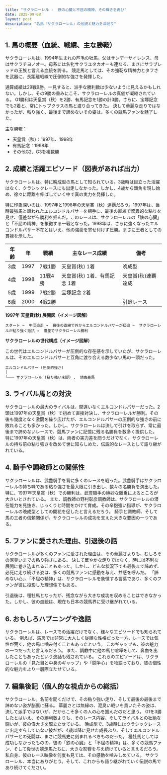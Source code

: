 ```yaml
---
title: "サクラローレル -  鉄の心臓と不屈の精神、その輝きを再び"
date: 2025-09-08
layout: post
description: "名馬『サクラローレル』の伝説と魅力を深堀り"
---
```


## 1. 馬の概要（血統、戦績、主な勝鞍）

サクラローレルは、1994年生まれの芦毛の牡馬。父はサンデーサイレンス、母はサクラチヨノオー。母系には名牝サクラユタカオーも連なる、まさにサラブレッドの王族と言える血統を誇る。  競走馬としては、その強靭な精神力とタフさを武器に、長距離戦線で圧倒的な強さを発揮した。

通算成績は29戦9勝。一見すると、派手な勝利数は少ないように見えるかもしれない。しかし、その9勝の重みにこそ、サクラローレルの真価が凝縮されている。  G1勝利は天皇賞（秋）を2勝、有馬記念を1勝の計3勝。さらに、宝塚記念でも2着と、常にトップクラスの馬と渡り合ってきた。  決して華麗な走りではなかったが、粘り強く、最後まで諦めないその姿は、多くの競馬ファンを魅了した。

主な勝鞍：
* 天皇賞（秋）：1997年、1998年
* 有馬記念：1998年
* その他G2、G3を複数勝


## 2. 成績と活躍エピソード（図表があれば出力）

サクラローレルは、特に晩成型の馬として知られている。3歳時は目立った活躍はなく、クラシックレースにも出走しなかった。しかし、4歳から頭角を現し始め、徐々に距離を伸ばしていく中で真の実力を発揮した。

特に印象深いのは、1997年と1998年の天皇賞（秋）連覇だろう。1997年は、当時最強馬と謳われたエルコンドルパサーを相手に、最後の直線で驚異的な粘りを見せ、僅差ながら勝利を掴んだ。このレースは、サクラローレルの「鉄の心臓」と「不屈の精神」を象徴する一戦となった。1998年は、さらに強くなったエルコンドルパサー不在とはいえ、他の強豪を寄せ付けず圧勝。まさに王者としての貫禄を示した。

| 年齢 | 年 | 戦績 | 主なレース成績 | 備考 |
|---|---|---|---|---|
| 3歳 | 1997 | 7戦1勝 |  天皇賞(秋) 1着 | 晩成型 |
| 4歳 | 1998 | 11戦4勝 | 天皇賞(秋) 1着、有馬記念 1着 | 天皇賞(秋)連覇達成 |
| 5歳 | 1999 | 7戦2勝 | 宝塚記念 2着 |  |
| 6歳 | 2000 | 4戦2勝 |  | 引退レース |


**1997年 天皇賞(秋) 展開図（イメージ図解）**

```
スタート →  中団追走 →  最後の直線で外からエルコンドルパサーが猛追 →  サクラローレルが粘り強く抵抗 →  僅差でサクラローレル勝利
```

**サクラローレルの世代構成（イメージ図解）**

この世代はエルコンドルパサーが圧倒的な存在感を示していたが、サクラローレルは、そのエルコンドルパサーと互角に渡り合える数少ない馬の一頭だった。

```
エルコンドルパサー (圧倒的強さ)
│
└─── サクラローレル (粘り強い末脚) ,  他強豪馬
```


## 3. ライバル馬との対決

サクラローレルの最大のライバルは、間違いなくエルコンドルパサーだった。2頭は1997年の天皇賞（秋）で初めて直接対決し、サクラローレルが勝利。その後も幾度となく激闘を繰り広げたが、エルコンドルパサーの圧倒的な強さの前に敗れることも多かった。しかし、サクラローレルは決して引けを取らず、常に最後まで諦めないレースで、競馬ファンに記憶に残る名勝負を数多く提供した。  特に1997年の天皇賞（秋）は、両者の実力差を問うだけでなく、サクラローレルの持ち前の粘り強さを改めて世に知らしめた、伝説的なレースとして語り継がれている。


## 4. 騎手や調教師との関係性

サクラローレルは、武豊騎手を背に多くのレースを戦った。武豊騎手はサクラローレルの持ち味である粘り強さを最大限に引き出し、数々の名勝負を演出した。  特に、1997年天皇賞（秋）での勝利は、武豊騎手の絶妙な騎乗によるところが大きいとされている。  また、調教師の野村彰彦調教師は、サクラローレルの潜在能力を見抜き、じっくりと時間をかけて育成。その辛抱強い指導が、サクラローレルの晩成型としての開花を促したと言えるだろう。  騎手と調教師、そして馬の三者の信頼関係が、サクラローレルの成功を支えた大きな要因の一つである。


## 5. ファンに愛された理由、引退後の話

サクラローレルが多くのファンに愛された理由は、その華麗さよりも、むしろその泥臭いまでの粘り強さにある。  決して華やかな走りではなく、時には不利な展開に巻き込まれることもあった。しかし、どんな状況下でも最後まで諦めず、必死に走り続ける姿は、多くの競馬ファンに感動を与え、共感を呼んだ。  「諦めない心」、「不屈の精神」は、サクラローレルを象徴する言葉であり、多くのファンが彼に投影した理想像でもある。

引退後は、種牡馬となったが、残念ながら大きな成功を収めることはできなかった。しかし、彼の血統は、現在も日本の競馬界に受け継がれている。


## 6. おもしろハプニングや逸話

サクラローレルは、レースでの活躍だけでなく、様々なエピソードでも知られている。  例えば、馬房では非常に大人しく従順な性格だった一方、レースでは気性が荒く、他の馬に噛み付くこともあったという。  このギャップも、彼の魅力の一つだったと言えるだろう。  また、調教中に他の馬と喧嘩をして、鼻血を出したこともあったという逸話も残されている。  これらのエピソードは、サクラローレルの「見た目と中身のギャップ」や「闘争心」を物語っており、彼の個性的な魅力をより一層際立たせている。


## 7. 編集後記（個人的な視点からの総括）

サクラローレル。名前を聞くだけで、その粘り強い走り、そして最後の最後まで諦めない姿が脳裏に蘇る。  華麗さとは無縁の、泥臭い戦いを貫いたその姿は、決して派手ではないが、だからこそ多くの人の心を掴んだのだと思う。  G1を3勝したとはいえ、その勝利数よりも、そのレース内容、そしてライバルとの壮絶な闘いが、彼の偉大さを際立たせている。  晩成型で、3歳時にはクラシックレースに出走すらしていない彼だが、4歳以降に見せた成長ぶり、そしてエルコンドルパサーとの死闘は、まさに競馬史に刻まれるべきものだった。  種牡馬としては成功しなかったものの、彼の「鉄の心臓」と「不屈の精神」は、多くの競馬ファン、そして後世の競走馬たちに、大きな影響を与え続けていると言えるだろう。  私自身、彼のレース映像を何度も見ては、その感動を噛みしめている。  サクラローレル、本当にありがとう。そして、これからも語り継がれていく伝説の馬であり続けてください。
